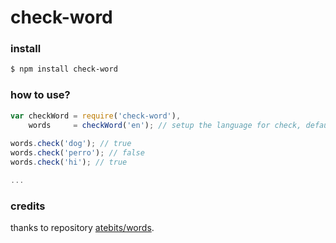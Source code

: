# check-word

### install

```bash
$ npm install check-word
```

### how to use?

```javascript
var checkWord = require('check-word'),
    words     = checkWord('en'); // setup the language for check, default is en
    
words.check('dog'); // true
words.check('perro'); // false
words.check('hi'); // true

...

```

### credits

thanks to repository  [atebits/words](https://github.com/atebits/Words).



